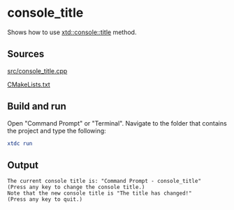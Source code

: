 # console_title

Shows how to use [xtd::console::title](https://gammasoft71.github.io/xtd/reference_guides/latest/classxtd_1_1console.html#a717eaf6693dab615adf8f6b8b1763586) method.

## Sources

[src/console_title.cpp](src/console_title.cpp)

[CMakeLists.txt](CMakeLists.txt)

## Build and run

Open "Command Prompt" or "Terminal". Navigate to the folder that contains the project and type the following:

```cmake
xtdc run
```

## Output

```
The current console title is: "Command Prompt - console_title"
(Press any key to change the console title.)
Note that the new console title is "The title has changed!"
(Press any key to quit.)
```
